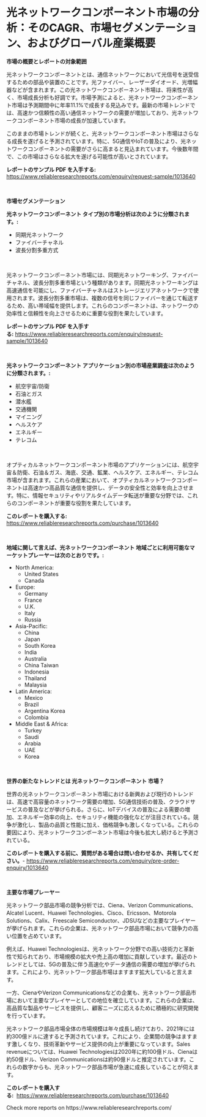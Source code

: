 <p><h1>光ネットワークコンポーネント市場の分析：そのCAGR、市場セグメンテーション、およびグローバル産業概要</h1></p><p><strong>市場の概要とレポートの対象範囲</strong></p>
<p><p>光ネットワークコンポーネントとは、通信ネットワークにおいて光信号を送受信するための部品や装置のことです。光ファイバー、レーザーダイオード、光増幅器などが含まれます。この光ネットワークコンポーネント市場は、将来性が高く、市場成長分析も好調です。市場予測によると、光ネットワークコンポーネント市場は予測期間中に年率11.1%で成長する見込みです。最新の市場トレンドでは、高速かつ信頼性の高い通信ネットワークの需要が増加しており、光ネットワークコンポーネント市場の成長が加速しています。</p><p>このままの市場トレンドが続くと、光ネットワークコンポーネント市場はさらなる成長を遂げると予測されています。特に、5G通信やIoTの普及により、光ネットワークコンポーネントの需要がさらに高まると見込まれています。今後数年間で、この市場はさらなる拡大を遂げる可能性が高いとされています。</p></p>
<p><strong>レポートのサンプル PDF を入手する:</strong> <a href="https://www.reliableresearchreports.com/enquiry/request-sample/1013640">https://www.reliableresearchreports.com/enquiry/request-sample/1013640</a></p>
<p>&nbsp;</p>
<p><strong>市場セグメンテーション</strong></p>
<p><strong>光ネットワークコンポーネント タイプ別の市場分析は次のように分類されます。:</strong></p>
<p><ul><li>同期光ネットワーク</li><li>ファイバーチャネル</li><li>波長分割多重方式</li></ul></p>
<p>&nbsp;</p>
<p><p>光ネットワークコンポーネント市場には、同期光ネットワーキング、ファイバーチャネル、波長分割多重市場という種類があります。同期光ネットワーキングは高速通信を可能にし、ファイバーチャネルはストレージエリアネットワークで使用されます。波長分割多重市場は、複数の信号を同じファイバーを通じて転送するため、高い帯域幅を提供します。これらのコンポーネントは、ネットワークの効率性と信頼性を向上させるために重要な役割を果たしています。</p></p>
<p><strong>レポートのサンプル PDF を入手する:</strong>&nbsp;<a href="https://www.reliableresearchreports.com/enquiry/request-sample/1013640">https://www.reliableresearchreports.com/enquiry/request-sample/1013640</a></p>
<p>&nbsp;</p>
<p><strong> 光ネットワークコンポーネント アプリケーション別の市場産業調査は次のように分類されます。:</strong></p>
<p><ul><li>航空宇宙/防衛</li><li>石油とガス</li><li>潜水艦</li><li>交通機関</li><li>マイニング</li><li>ヘルスケア</li><li>エネルギー</li><li>テレコム</li></ul></p>
<p>&nbsp;</p>
<p><p>オプティカルネットワークコンポーネント市場のアプリケーションには、航空宇宙＆防衛、石油＆ガス、海底、交通、鉱業、ヘルスケア、エネルギー、テレコム市場が含まれます。これらの産業において、オプティカルネットワークコンポーネントは高速かつ高品質な通信を提供し、データの安全性と効率を向上させます。特に、情報セキュリティやリアルタイムデータ転送が重要な分野では、これらのコンポーネントが重要な役割を果たしています。</p></p>
<p><strong>このレポートを購入する:</strong>&nbsp; <a href="https://www.reliableresearchreports.com/purchase/1013640">https://www.reliableresearchreports.com/purchase/1013640</a></p>
<p>&nbsp;</p>
<p><strong>地域に関して言えば、光ネットワークコンポーネント 地域ごとに利用可能なマーケットプレーヤーは次のとおりです。:</strong></p>
<p><ul>
    <li>
        North America:
        <ul>
            <li>United States</li>
            <li>Canada</li>
        </ul>
    </li>
    <li>
        Europe:
        <ul>
            <li>Germany</li>
            <li>France</li>
            <li>U.K.</li>
            <li>Italy</li>
            <li>Russia</li>
        </ul>
    </li>
    <li>
        Asia-Pacific:
        <ul>
            <li>China</li>
            <li>Japan</li>
            <li>South Korea</li>
            <li>India</li>
            <li>Australia</li>
            <li>China Taiwan</li>
            <li>Indonesia</li>
            <li>Thailand</li>
            <li>Malaysia</li>
        </ul>
    </li>
    <li>
        Latin America:
        <ul>
            <li>Mexico</li>
            <li>Brazil</li>
            <li>Argentina Korea</li>
            <li>Colombia</li>
        </ul>
    </li>
    <li>
        Middle East & Africa:
        <ul>
            <li>Turkey</li>
            <li>Saudi</li>
            <li>Arabia</li>
            <li>UAE</li>
            <li>Korea</li>
        </ul>
    </li>
    </ul></p>
<p>&nbsp;</p>
<p><strong>世界の新たなトレンドとは 光ネットワークコンポーネント 市場？</strong></p>
<p><p>世界の光ネットワークコンポーネント市場における新興および現行のトレンドは、高速で高容量のネットワーク需要の増加、5G通信技術の普及、クラウドサービスの普及などが挙げられる。さらに、IoTデバイスの普及による需要の増加、エネルギー効率の向上、セキュリティ機能の強化などが注目されている。競争が激化し、製品の品質と性能に加え、価格競争も激しくなっている。これらの要因により、光ネットワークコンポーネント市場は今後も拡大し続けると予測されている。</p></p>
<p><strong>このレポートを購入する前に、質問がある場合は問い合わせるか、共有してください。</strong>- <a href="https://www.reliableresearchreports.com/enquiry/pre-order-enquiry/1013640">https://www.reliableresearchreports.com/enquiry/pre-order-enquiry/1013640</a></p>
<p>&nbsp;</p>
<p><strong>主要な市場プレーヤー</strong></p>
<p><p>光ネットワーク部品市場の競争分析では、Ciena、Verizon Communications、Alcatel Lucent、Huawei Technologies、Cisco、Ericsson、Motorola Solutions、Calix、Freescale Semiconductor、JDSUなどの主要なプレイヤーが挙げられます。これらの企業は、光ネットワーク部品市場において競争力の高い位置を占めています。</p><p>例えば、Huawei Technologiesは、光ネットワーク分野での高い技術力と革新性で知られており、市場規模の拡大や売上高の増加に貢献しています。最近のトレンドとしては、5Gの普及に伴う高速化やデータ通信の需要の増加が挙げられます。これにより、光ネットワーク部品市場はますます拡大していると言えます。</p><p>一方、CienaやVerizon Communicationsなどの企業も、光ネットワーク部品市場において主要なプレイヤーとしての地位を確立しています。これらの企業は、高品質な製品やサービスを提供し、顧客ニーズに応えるために積極的に研究開発を行っています。</p><p>光ネットワーク部品市場全体の市場規模は年々成長し続けており、2021年には約300億ドルに達すると予測されています。これにより、企業間の競争はますます激しくなり、技術革新やサービス提供の向上が重要になっています。Sales revenueについては、Huawei Technologiesは2020年に約100億ドル、Cienaは約50億ドル、Verizon Communicationsは約90億ドルと推定されています。これらの数字からも、光ネットワーク部品市場が急速に成長していることが伺えます。</p></p>
<p><strong>このレポートを購入する:</strong>&nbsp;&nbsp;<a href="https://www.reliableresearchreports.com/purchase/1013640">https://www.reliableresearchreports.com/purchase/1013640</a></p>
<p>Check more reports on https://www.reliableresearchreports.com/</p>